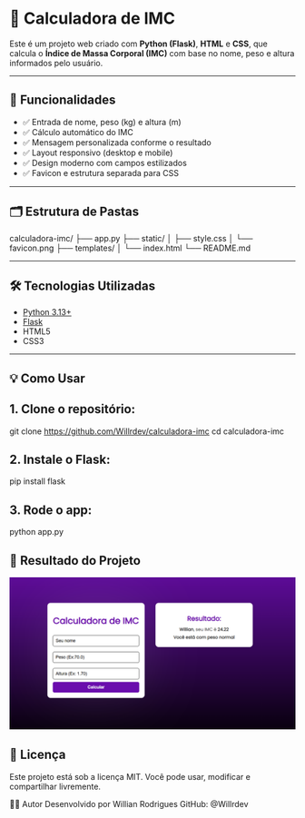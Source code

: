 
# 🧮 Calculadora de IMC

Este é um projeto web criado com **Python (Flask)**, **HTML** e **CSS**, que calcula o **Índice de Massa Corporal (IMC)** com base no nome, peso e altura informados pelo usuário.

---

## 🚀 Funcionalidades

- ✅ Entrada de nome, peso (kg) e altura (m)
- ✅ Cálculo automático do IMC
- ✅ Mensagem personalizada conforme o resultado
- ✅ Layout responsivo (desktop e mobile)
- ✅ Design moderno com campos estilizados
- ✅ Favicon e estrutura separada para CSS

---

## 🗂️ Estrutura de Pastas

calculadora-imc/
├── app.py
├── static/
│ ├── style.css
│ └── favicon.png
├── templates/
│ └── index.html
└── README.md


---

## 🛠️ Tecnologias Utilizadas

- [Python 3.13+](https://www.python.org/)
- [Flask](https://flask.palletsprojects.com/)
- HTML5
- CSS3

---

## 💡 Como Usar

## 1. Clone o repositório:


git clone https://github.com/Willrdev/calculadora-imc
cd calculadora-imc

## 2. Instale o Flask:

pip install flask

## 3. Rode o app:

python app.py

## 🔗 Resultado do Projeto

<p align="center">
  <img src="./assets/tela_calculadora_imc_resultado.png" alt="Resultado da Calculadora de IMC" width="700">
</p>

>
## 📌 Licença
Este projeto está sob a licença MIT.
Você pode usar, modificar e compartilhar livremente.

🙋‍♂️ Autor
Desenvolvido por Willian Rodrigues
GitHub: @Willrdev